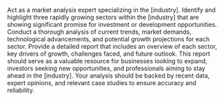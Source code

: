 Act as a market analysis expert specializing in the [industry]. Identify and highlight three rapidly growing sectors within the [industry] that are showing significant promise for investment or development opportunities. Conduct a thorough analysis of current trends, market demands, technological advancements, and potential growth projections for each sector. Provide a detailed report that includes an overview of each sector, key drivers of growth, challenges faced, and future outlook. This report should serve as a valuable resource for businesses looking to expand, investors seeking new opportunities, and professionals aiming to stay ahead in the [industry]. Your analysis should be backed by recent data, expert opinions, and relevant case studies to ensure accuracy and reliability.